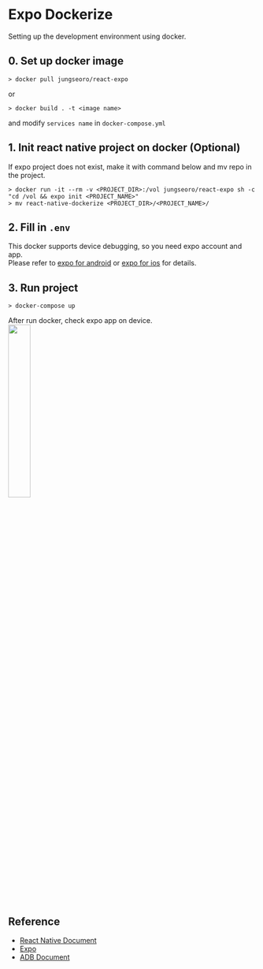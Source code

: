 # Expo Dockerize
Setting up the development environment using docker.    
## 0. Set up docker image  
```
> docker pull jungseoro/react-expo 
```  
or  
```
> docker build . -t <image name> 
``` 
and modify `services name` in `docker-compose.yml`
## 1. Init react native project on docker (Optional)
If expo project does not exist, make it with command below and mv repo in the project.
```
> docker run -it --rm -v <PROJECT_DIR>:/vol jungseoro/react-expo sh -c "cd /vol && expo init <PROJECT_NAME>"
> mv react-native-dockerize <PROJECT_DIR>/<PROJECT_NAME>/
```
## 2. Fill in `.env`  
This docker supports device debugging, so you need expo account and app.  
Please refer to [expo for android](https://play.google.com/store/apps/details?id=host.exp.exponent&referrer=www) or [expo for ios](https://apps.apple.com/app/apple-store/id982107779) for details.  
## 3. Run project  
```
> docker-compose up
```  
After run docker, check expo app on device.  
<img src="https://user-images.githubusercontent.com/42337439/149995887-fd3c0d75-8421-452e-97f0-80b1cf00aa3b.png" width="30%" height="30%"/>
## Reference  
* [React Native Document](https://reactnative.dev/docs/environment-setup)
* [Expo](https://expo.dev/tools)
* [ADB Document](https://developer.android.com/studio/command-line/adb?hl=ko)
